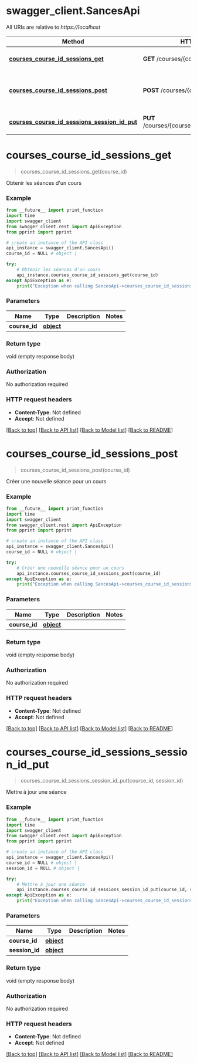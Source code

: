 # swagger_client.SancesApi

All URIs are relative to *https://localhost*

Method | HTTP request | Description
------------- | ------------- | -------------
[**courses_course_id_sessions_get**](SancesApi.md#courses_course_id_sessions_get) | **GET** /courses/{courseId}/sessions | Obtenir les séances d&#39;un cours
[**courses_course_id_sessions_post**](SancesApi.md#courses_course_id_sessions_post) | **POST** /courses/{courseId}/sessions | Créer une nouvelle séance pour un cours
[**courses_course_id_sessions_session_id_put**](SancesApi.md#courses_course_id_sessions_session_id_put) | **PUT** /courses/{courseId}/sessions/{sessionId} | Mettre à jour une séance


# **courses_course_id_sessions_get**
> courses_course_id_sessions_get(course_id)

Obtenir les séances d'un cours

### Example
```python
from __future__ import print_function
import time
import swagger_client
from swagger_client.rest import ApiException
from pprint import pprint

# create an instance of the API class
api_instance = swagger_client.SancesApi()
course_id = NULL # object | 

try:
    # Obtenir les séances d'un cours
    api_instance.courses_course_id_sessions_get(course_id)
except ApiException as e:
    print("Exception when calling SancesApi->courses_course_id_sessions_get: %s\n" % e)
```

### Parameters

Name | Type | Description  | Notes
------------- | ------------- | ------------- | -------------
 **course_id** | [**object**](.md)|  | 

### Return type

void (empty response body)

### Authorization

No authorization required

### HTTP request headers

 - **Content-Type**: Not defined
 - **Accept**: Not defined

[[Back to top]](#) [[Back to API list]](../README.md#documentation-for-api-endpoints) [[Back to Model list]](../README.md#documentation-for-models) [[Back to README]](../README.md)

# **courses_course_id_sessions_post**
> courses_course_id_sessions_post(course_id)

Créer une nouvelle séance pour un cours

### Example
```python
from __future__ import print_function
import time
import swagger_client
from swagger_client.rest import ApiException
from pprint import pprint

# create an instance of the API class
api_instance = swagger_client.SancesApi()
course_id = NULL # object | 

try:
    # Créer une nouvelle séance pour un cours
    api_instance.courses_course_id_sessions_post(course_id)
except ApiException as e:
    print("Exception when calling SancesApi->courses_course_id_sessions_post: %s\n" % e)
```

### Parameters

Name | Type | Description  | Notes
------------- | ------------- | ------------- | -------------
 **course_id** | [**object**](.md)|  | 

### Return type

void (empty response body)

### Authorization

No authorization required

### HTTP request headers

 - **Content-Type**: Not defined
 - **Accept**: Not defined

[[Back to top]](#) [[Back to API list]](../README.md#documentation-for-api-endpoints) [[Back to Model list]](../README.md#documentation-for-models) [[Back to README]](../README.md)

# **courses_course_id_sessions_session_id_put**
> courses_course_id_sessions_session_id_put(course_id, session_id)

Mettre à jour une séance

### Example
```python
from __future__ import print_function
import time
import swagger_client
from swagger_client.rest import ApiException
from pprint import pprint

# create an instance of the API class
api_instance = swagger_client.SancesApi()
course_id = NULL # object | 
session_id = NULL # object | 

try:
    # Mettre à jour une séance
    api_instance.courses_course_id_sessions_session_id_put(course_id, session_id)
except ApiException as e:
    print("Exception when calling SancesApi->courses_course_id_sessions_session_id_put: %s\n" % e)
```

### Parameters

Name | Type | Description  | Notes
------------- | ------------- | ------------- | -------------
 **course_id** | [**object**](.md)|  | 
 **session_id** | [**object**](.md)|  | 

### Return type

void (empty response body)

### Authorization

No authorization required

### HTTP request headers

 - **Content-Type**: Not defined
 - **Accept**: Not defined

[[Back to top]](#) [[Back to API list]](../README.md#documentation-for-api-endpoints) [[Back to Model list]](../README.md#documentation-for-models) [[Back to README]](../README.md)

